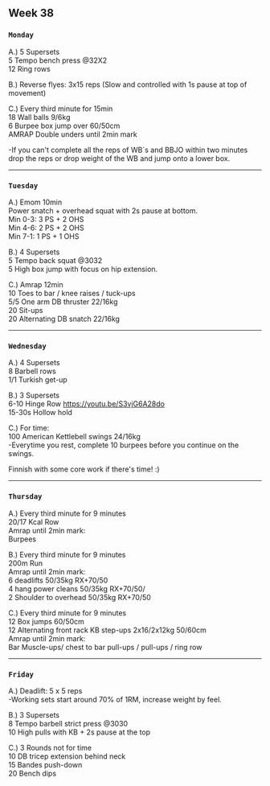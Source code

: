 ## Week 38  

### `Monday`     
A.) 5 Supersets  
5 Tempo bench press @32X2  
12 Ring rows  

B.) Reverse flyes: 3x15 reps (Slow and controlled with 1s pause at top of movement)  

C.) Every third minute for 15min  
18 Wall balls 9/6kg  
6 Burpee box jump over 60/50cm  
AMRAP Double unders until 2min mark  

-If you can't complete all the reps of WB´s and BBJO within two minutes drop the reps or drop weight of the WB and jump onto a lower box.    

---
### `Tuesday`
A.) Emom 10min  
Power snatch + overhead squat with 2s pause at bottom.  
Min 0-3: 3 PS + 2 OHS  
Min 4-6: 2 PS + 2 OHS   
Min 7-1: 1 PS + 1 OHS

B.) 4 Supersets  
5 Tempo back squat @3032  
5 High box jump with focus on hip extension.  

C.) Amrap 12min  
10 Toes to bar / knee raises / tuck-ups  
5/5 One arm DB thruster 22/16kg  
20 Sit-ups  
20 Alternating DB snatch 22/16kg  

----
### `Wednesday`
A.) 4 Supersets  
8 Barbell rows  
1/1 Turkish get-up  

B.) 3 Supersets  
6-10 Hinge Row https://youtu.be/S3vjG6A28do  
15-30s Hollow hold  

C.) For time:  
100 American Kettlebell swings 24/16kg  
-Everytime you rest, complete 10 burpees before you continue on the swings.   

Finnish with some core work if there's time! :)  


----
### `Thursday`  

A.) Every third minute for 9  minutes  
20/17 Kcal Row   
Amrap until 2min mark:  
Burpees  

B.) Every third minute for 9 minutes  
200m Run   
Amrap until 2min mark:   
6 deadlifts 50/35kg RX+70/50   
4 hang power cleans 50/35kg RX+70/50/   
2 Shoulder to overhead 50/35kg  RX+70/50  

C.) Every third minute for 9 minutes  
12 Box jumps 60/50cm  
12 Alternating front rack KB step-ups 2x16/2x12kg 50/60cm   
Amrap until 2min mark:  
Bar Muscle-ups/ chest to bar pull-ups / pull-ups / ring row  

---
### `Friday` 

A.) Deadlift: 5 x 5 reps  
-Working sets start around 70% of 1RM, increase weight by feel.  

B.) 3 Supersets  
8 Tempo barbell strict press @3030  
10 High pulls with KB + 2s pause at the top  

C.) 3 Rounds not for time  
10 DB tricep extension behind neck  
15 Bandes push-down   
20 Bench dips         